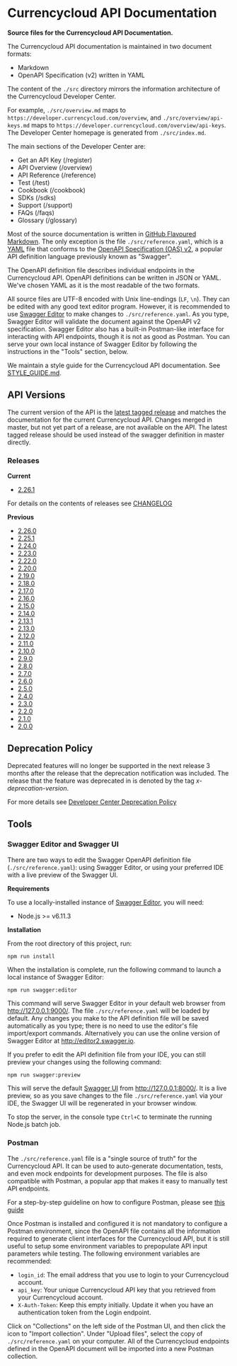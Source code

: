 # Currencycloud API Documentation
**Source files for the Currencycloud API Documentation.**

The Currencycloud API documentation is maintained in two document formats:

- Markdown
- OpenAPI Specification (v2) written in YAML

The content of the ``./src`` directory mirrors the information architecture of the Currencycloud Developer Center.

For example, ``./src/overview.md`` maps to ``https://developer.currencycloud.com/overview``, and ``./src/overview/api-keys.md`` maps to ``https://developer.currencycloud.com/overview/api-keys``. The Developer Center homepage is generated from ``./src/index.md``.

The main sections of the Developer Center are:

- Get an API Key (/register)
- API Overview (/overview)
- API Reference (/reference)
- Test (/test)
- Cookbook (/cookbook)
- SDKs (/sdks)
- Support (/support)
- FAQs (/faqs)
- Glossary (/glossary)

Most of the source documentation is written in [GitHub Flavoured Markdown](https://github.github.com/gfm/). The only exception is the file ``./src/reference.yaml``, which is a [YAML](http://yaml.org/) file that conforms to the [OpenAPI Specification (OAS) v2](https://github.com/OAI/OpenAPI-Specification/blob/master/versions/2.0.md), a popular API definition language previously known as "Swagger".

The OpenAPI definition file describes individual endpoints in the Currencycloud API. OpenAPI definitions can be written in JSON or YAML. We've chosen YAML as it is the most readable of the two formats.

All source files are UTF-8 encoded with Unix line-endings (``LF``, ``\n``). They can be edited with any good text editor program. However, it is recommended to use [Swagger Editor](http://editor2.swagger.io) to make changes to ``./src/reference.yaml``. As you type, Swagger Editor will validate the document against the OpenAPI v2 specification. Swagger Editor also has a built-in Postman-like interface for interacting with API endpoints, though it is not as good as Postman. You can serve your own local instance of Swagger Editor by following the instructions in the "Tools" section, below.

We maintain a style guide for the Currencycloud API documentation. See [STYLE_GUIDE.md](STYLE_GUIDE.md).

## API Versions
The current version of the API is the [latest tagged release](https://github.com/CurrencyCloud/currencycloud-swagger/releases/latest)
and matches the documentation for the current Currencycloud API. Changes merged in master, but not yet part of a release,
are not available on the API. The latest tagged release should be used instead of the swagger definition in master directly.

### Releases
**Current**

- [2.26.1](https://github.com/CurrencyCloud/currencycloud-swagger/releases/tag/rel-2.26.1)

For details on the contents of releases see [CHANGELOG](CHANGELOG.md)

**Previous**

- [2.26.0](https://github.com/CurrencyCloud/currencycloud-swagger/releases/tag/rel-2.26.0)
- [2.25.1](https://github.com/CurrencyCloud/currencycloud-swagger/releases/tag/rel-2.25.1)
- [2.24.0](https://github.com/CurrencyCloud/currencycloud-swagger/releases/tag/rel-2.24.0)
- [2.23.0](https://github.com/CurrencyCloud/currencycloud-swagger/releases/tag/rel-2.23.0)
- [2.22.0](https://github.com/CurrencyCloud/currencycloud-swagger/releases/tag/rel-2.22.0)
- [2.20.0](https://github.com/CurrencyCloud/currencycloud-swagger/releases/tag/rel-2.20.0)
- [2.19.0](https://github.com/CurrencyCloud/currencycloud-swagger/releases/tag/rel-2.19.0)
- [2.18.0](https://github.com/CurrencyCloud/currencycloud-swagger/releases/tag/rel-2.18.0)
- [2.17.0](https://github.com/CurrencyCloud/currencycloud-swagger/releases/tag/rel-2.17.0)
- [2.16.0](https://github.com/CurrencyCloud/currencycloud-swagger/releases/tag/rel-2.16.0)
- [2.15.0](https://github.com/CurrencyCloud/currencycloud-swagger/releases/tag/rel-2.15.0)
- [2.14.0](https://github.com/CurrencyCloud/currencycloud-swagger/releases/tag/rel-2.14.0)
- [2.13.1](https://github.com/CurrencyCloud/currencycloud-swagger/releases/tag/rel-2.13.1)
- [2.13.0](https://github.com/CurrencyCloud/currencycloud-swagger/releases/tag/rel-2.13.0)
- [2.12.0](https://github.com/CurrencyCloud/currencycloud-swagger/releases/tag/rel-2.12.0)
- [2.11.0](https://github.com/CurrencyCloud/currencycloud-swagger/releases/tag/rel-2.11.0)
- [2.10.0](https://github.com/CurrencyCloud/currencycloud-swagger/releases/tag/rel-2.10.0)
- [2.9.0](https://github.com/CurrencyCloud/currencycloud-swagger/releases/tag/rel-2.9.0)
- [2.8.0](https://github.com/CurrencyCloud/currencycloud-swagger/releases/tag/rel-2.8.0)
- [2.7.0](https://github.com/CurrencyCloud/currencycloud-swagger/releases/tag/rel-2.7.0)
- [2.6.0](https://github.com/CurrencyCloud/currencycloud-swagger/releases/tag/rel-2.6.0)
- [2.5.0](https://github.com/CurrencyCloud/currencycloud-swagger/releases/tag/rel-2.5.0)
- [2.4.0](https://github.com/CurrencyCloud/currencycloud-swagger/releases/tag/rel-2.4.0)
- [2.3.0](https://github.com/CurrencyCloud/currencycloud-swagger/releases/tag/rel-2.3.0b)
- [2.2.0](https://github.com/CurrencyCloud/currencycloud-swagger/releases/tag/rel-2.2.0)
- [2.1.0](https://github.com/CurrencyCloud/currencycloud-swagger/releases/tag/rel-2.1.0)
- [2.0.0](https://github.com/CurrencyCloud/currencycloud-swagger/releases/tag/rel-2.0.0)

## Deprecation Policy

Deprecated features will no longer be supported in the next release 3 months after the release that the deprecation notification was 
included. The release that the feature was deprecated in is denoted by the tag _x-deprecation-version_.

For more details see [Developer Center Deprecation Policy](https://www.currencycloud.com/developers/deprecation-policy/)

## Tools

### Swagger Editor and Swagger UI

There are two ways to edit the Swagger OpenAPI definition file (``./src/reference.yaml``): using Swagger Editor, or using your preferred IDE with a live preview of the Swagger UI.

**Requirements**

To use a locally-installed instance of [Swagger Editor](https://github.com/swagger-api/swagger-editor), you will need:

- Node.js >= v6.11.3

**Installation**

From the root directory of this project, run:

```bash
npm run install
```

When the installation is complete, run the following command to launch a local instance of Swagger Editor:

```
npm run swagger:editor
```

This command will serve Swagger Editor in your default web browser from http://127.0.0.1:9000/. The file ``./src/reference.yaml`` will be loaded by default. Any changes you make to the API definition file will be saved automatically as you type; there is no need to use the editor's file import/export commands. Alternatively you can use the online version of Swagger Editor at http://editor2.swagger.io.

If you prefer to edit the API definition file from your IDE, you can still preview your changes using the following command:

```
npm run swagger:preview
```

This will serve the default [Swagger UI](https://swagger.io/swagger-ui/) from http://127.0.0.1:8000/. It is a live preview, so as you save changes to the file ``./src/reference.yaml`` via your IDE, the Swagger UI will be regenerated in your browser window.

To stop the server, in the console type ``Ctrl+C`` to terminate the running Node.js batch job.

### Postman

The ``./src/reference.yaml`` file is a "single source of truth" for the Currencycloud API. It can be used to auto-generate documentation, tests, and even mock endpoints for development purposes. The file is also compatible with Postman, a popular app that makes it easy to manually test API endpoints.

For a step-by-step guideline on how to configure Postman, please see [this guide](POSTMAN_README.md)

Once Postman is installed and configured it is not mandatory to configure a Postman environment, since the OpenAPI file contains all the information required to generate client interfaces for the Currencycloud API, but it is still useful to setup some environment variables to prepopulate API input parameters while testing. The following environment variables are recommended:

- ``login_id``: The email address that you use to login to your Currencycloud account.
- ``api_key``: Your unique Currencycloud API key that you retrieved from your Currencycloud account.
- ``X-Auth-Token``: Keep this empty initially. Update it when you have an authentication token from the Login endpoint.

Click on "Collections" on the left side of the Postman UI, and then click the icon to "Import collection". Under "Upload files", select the copy of ``./src/reference.yaml`` on your computer. All of the Currencycloud endpoints defined in the OpenAPI document will be imported into a new Postman collection.
